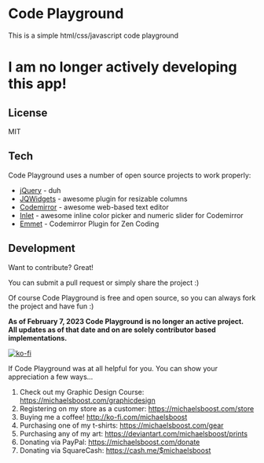 # Code Playground
This is a simple html/css/javascript code playground

# I am no longer actively developing this app!

License
-------------

MIT

Tech
-------------

Code Playground uses a number of open source projects to work properly:

* [jQuery](http://jquery.com/) - duh
* [JQWidgets](http://www.jqwidgets.com/jquery-widgets-demo/demos/jqxsplitter/index.htm#demos/jqxsplitter/nested-splitters.htm) - awesome plugin for resizable columns
* [Codemirror](http://codemirror.net/) - awesome web-based text editor
* [Inlet](https://github.com/mikethedj4/Inlet) - awesome inline color picker and numeric slider for Codemirror
* [Emmet](http://emmet.io/) - Codemirror Plugin for Zen Coding

Development
-------------

Want to contribute? Great!  

You can submit a pull request or simply share the project :)  

Of course Code Playground is free and open source, so you can always fork the project and have fun :)  

**As of February 7, 2023 Code Playground is no longer an active project.  
All updates as of that date and on are solely contributor based implementations.**

[![ko-fi](https://az743702.vo.msecnd.net/cdn/kofi2.png?v=0)](https://ko-fi.com/michaelsboost)  

If Code Playground was at all helpful for you. You can show your appreciation a few ways...  

1) Check out my Graphic Design Course: https://michaelsboost.com/graphicdesign  
2) Registering on my store as a customer: https://michaelsboost.com/store  
3) Buying me a coffee! http://ko-fi.com/michaelsboost  
4) Purchasing one of my t-shirts: https://michaelsboost.com/gear  
5) Purchasing any of my art: https://deviantart.com/michaelsboost/prints  
6) Donating via PayPal: https://michaelsboost.com/donate  
7) Donating via SquareCash: https://cash.me/$michaelsboost  